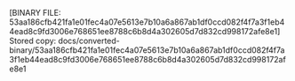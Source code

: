 [BINARY FILE: 53aa186cfb421fa1e01fec4a07e5613e7b10a6a867ab1df0ccd082f4f7a3f1eb44ead8c9fd3006e768651ee8788c6b8d4a302605d7d832cd998172afe8e1]
Stored copy: docs/converted-binary/53aa186cfb421fa1e01fec4a07e5613e7b10a6a867ab1df0ccd082f4f7a3f1eb44ead8c9fd3006e768651ee8788c6b8d4a302605d7d832cd998172afe8e1
